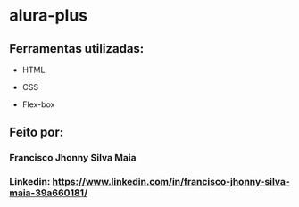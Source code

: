 # alura-plus

## Ferramentas utilizadas:

* HTML

* CSS

* Flex-box

## Feito por:

### Francisco Jhonny Silva Maia

### Linkedin: https://www.linkedin.com/in/francisco-jhonny-silva-maia-39a660181/
